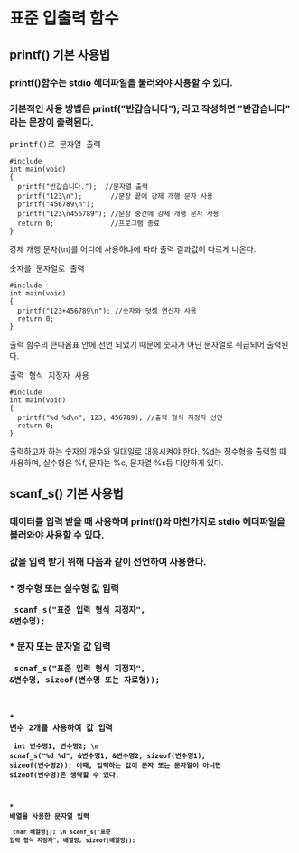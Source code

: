 # 표준 입출력 함수

## printf() 기본 사용법
### printf()함수는 stdio 헤더파일을 불러와야 사용할 수 있다. 
### 기본적인 사용 방법은 printf("반갑습니다"); 라고 작성하면 "반갑습니다" 라는 문장이 출력된다.

<pre>printf()로 문자열 출력
<code>
#include<stdio.h>
int main(void)
{
  printf("반갑습니다.");  //문자열 출력
  printf("123\n");       //문장 끝에 강제 개행 문자 사용
  printf("456789\n");      
  printf("123\n456789"); //문장 중간에 강제 개행 문자 사용
  return 0;              //프로그램 종료
}</code></pre>
강제 개행 문자(\n)를 어디에 사용하냐에 따라 출력 결과값이 다르게 나온다.


<pre>숫자를 문자열로 출력
<code>
#include<stdio.h>
int main(void)
{
  printf("123+456789\n"); //숫자와 덧셈 연산자 사용
  return 0;
}</code></pre>
출력 함수의 큰따옴표 안에 선언 되었기 때문에 숫자가 아닌 문자열로 취급되어 출력된다.


<pre>출력 형식 지정자 사용
<code>
#include<stdio.h>
int main(void)
{
  printf("%d %d\n", 123, 456789); //출력 형식 지정자 선언
  return 0;
}</code></pre>
출력하고자 하는 숫자의 개수와 일대일로 대응시켜야 한다. 
%d는 정수형을 출력할 때 사용하며, 실수형은 %f, 문자는 %c, 문자열 %s등 다양하게 있다.

## scanf_s() 기본 사용법
### 데이터를 입력 받을 때 사용하며 printf()와 마찬가지로 stdio 헤더파일을 불러와야 사용할 수 있다.
### 값을 입력 받기 위해 다음과 같이 선언하여 사용한다. 
### * 정수형 또는 실수형 값 입력 <pre><code> scanf_s("표준 입력 형식 지정자", &변수명);</code></pre>
### * 문자 또는 문자열 값 입력 <pre><code> scnaf_s("표준 입력 형식 지정자", &변수명, sizeof(변수명 또는 자료형));
### * 변수 2개를 사용하여 값 입력 <pre><code> int 변수명1, 변수명2; \n scnaf_s("%d %d", &변수명1, &변수명2, sizeof(변수명1), sizeof(변수명2)); 이때, 입력하는 값이 문자 또는 문자열이 아니면 sizeof(변수명)은 생략할 수 있다.
### * 배열을 사용한 문자열 입력 <pre><code> char 배열명[]; \n scanf_s("표준 입력 형식 지정자", 배열명, sizeof(배열명)); 
